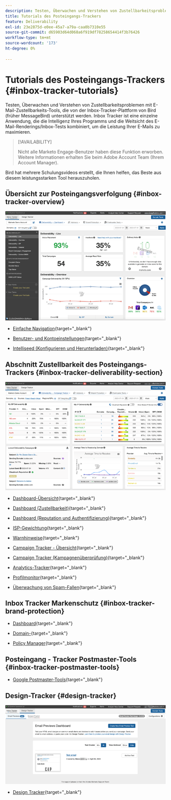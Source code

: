 ```yaml
---
description: Testen, Überwachen und Verstehen von Zustellbarkeitsproblemen mit Inbox Tracker.
title: Tutorials des Posteingangs-Trackers
feature: Deliverability
exl-id: 23e2875d-e0ee-45a7-a79a-caa0b7310e55
source-git-commit: d65903d64d068a6f919df78258654414f3b76426
workflow-type: tm+mt
source-wordcount: '173'
ht-degree: 0%

---
```


# Tutorials des Posteingangs-Trackers {#inbox-tracker-tutorials}

Testen, Überwachen und Verstehen von Zustellbarkeitsproblemen mit E-Mail-Zustellbarkeits-Tools, die von der Inbox-Tracker-Plattform von Bird (früher MessageBird) unterstützt werden. Inbox Tracker ist eine einzelne Anwendung, die die Intelligenz Ihres Programms und die Weitsicht des E-Mail-Renderings/Inbox-Tests kombiniert, um die Leistung Ihrer E-Mails zu maximieren.

>[!AVAILABILITY]
>
>Nicht alle Marketo Engage-Benutzer haben diese Funktion erworben. Weitere Informationen erhalten Sie beim Adobe Account Team (Ihrem Account Manager).

Bird hat mehrere Schulungsvideos erstellt, die Ihnen helfen, das Beste aus diesem leistungsstarken Tool herauszuholen.

## Übersicht zur Posteingangsverfolgung {#inbox-tracker-overview}

![](assets/inbox-tracker-tutorials-1.png)

* [Einfache Navigation](https://veed.io/view/263a0e5e-3b0c-40a4-98a7-945fe28173a1){target="_blank"}

* [Benutzer- und Kontoeinstellungen](https://veed.io/view/dae8007a-89b4-4a2a-b666-0e9b12706866){target="_blank"}

* [Intelliseed (Konfigurieren und Herunterladen)](https://veed.io/view/8b9e398e-21c9-49dc-a133-e1d8eb8ba03d){target="_blank"}

## Abschnitt Zustellbarkeit des Posteingangs-Trackers {#inbox-tracker-deliverability-section}

![](assets/inbox-tracker-tutorials-2.png)

* [Dashboard-Übersicht](https://veed.io/view/2d1084f3-b4b4-440b-9977-a3cc3b885bb9){target="_blank"}

* [Dashboard (Zustellbarkeit)](https://veed.io/view/f5dc2e22-3ed1-4024-b6c5-bf346adcc07d){target="_blank"}

* [Dashboard (Reputation und Authentifizierung)](https://veed.io/view/ec237f9d-7923-4ddc-8a58-15d58774d382){target="_blank"}

* [ISP-Gewichtung](https://veed.io/view/bec80e1d-66f2-462c-8470-60610c8a07f7){target="_blank"}

* [Warnhinweise](https://veed.io/view/1d968a33-e565-4cd2-b25f-53cca61b4823){target="_blank"}

* [Campaign Tracker - Übersicht](https://veed.io/view/8c92bdc5-4131-498c-a450-a518f2e91b17){target="_blank"}

* [Campaign Tracker (Kampagnenüberprüfung)](https://veed.io/view/9c8e18a4-5d9e-495c-ad92-83309f40314a){target="_blank"}

* [Analytics-Tracker](https://veed.io/view/b458f788-07e1-4553-b743-2d469a356ba2){target="_blank"}

* [Profilmonitor](https://veed.io/view/6ca38d3f-df46-4707-a6cb-dde0fbad470b){target="_blank"}

* [Überwachung von Spam-Fallen](https://veed.io/view/ce488da2-1688-4584-9c26-27baa9c8ed19){target="_blank"}

## Inbox Tracker Markenschutz {#inbox-tracker-brand-protection}

* [Dashboard](https://veed.io/view/287b425f-2ec8-470b-b993-a654b92b759d){target="_blank"}

* [Domain-](https://veed.io/view/cb8a4f53-8008-483b-841a-b0878b8bf17b){target="_blank"}

* [Policy Manager](https://veed.io/view/1036967c-0f77-4fd6-8c40-71553bceef3d){target="_blank"}

## Posteingang - Tracker Postmaster-Tools {#inbox-tracker-postmaster-tools}

* [Google Postmaster-Tools](https://veed.io/view/7c89c0d8-ead2-46ad-9709-7509d043442a){target="_blank"}

## Design-Tracker {#design-tracker}

![](assets/inbox-tracker-tutorials-3.png)

* [Design Tracker](https://veed.io/view/3efe7959-d835-4a00-948c-93e4a0394871){target="_blank"}
